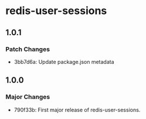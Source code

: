 # redis-user-sessions

## 1.0.1

### Patch Changes

- 3bb7d6a: Update package.json metadata

## 1.0.0

### Major Changes

- 790f33b: First major release of redis-user-sessions.
